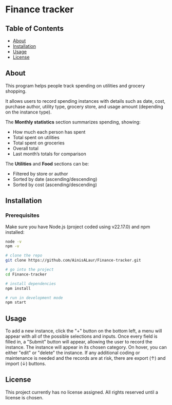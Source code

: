 # Finance tracker

## Table of Contents
- [About](#about)
- [Installation](#installation)
- [Usage](#usage)
- [License](#license)

## About
This program helps people track spending on utilities and grocery shopping.  

It allows users to record spending instances with details such as date, cost, purchase author, utility type, grocery store, and usage amount (depending on the instance type).  

The **Monthly statistics** section summarizes spending, showing:
- How much each person has spent  
- Total spent on utilities  
- Total spent on groceries  
- Overall total  
- Last month’s totals for comparison  

The **Utilities** and **Food** sections can be:
- Filtered by store or author  
- Sorted by date (ascending/descending)  
- Sorted by cost (ascending/descending)  

## Installation

### Prerequisites
Make sure you have Node.js (project coded using v22.17.0) and npm installed:

```bash
node -v
npm -v
```

```bash
# clone the repo
git clone https://github.com/AinisALaur/Finance-tracker.git

# go into the project
cd Finance-tracker

# install dependencies
npm install

# run in development mode
npm start
```

## Usage
To add a new instance, click the "+" button on the bottom left, a menu will appear with all of the possible selections and inputs. Once every field is filled in, a "Submit" button will appear, allowing the user to record the instance. The instance will appear in its chosen category. On hover, you can either "edit" or "delete" the instance. If any additional coding or maintenance is needed and the records are at risk, there are export (↑) and import (↓) buttons.

## License
This project currently has no license assigned. All rights reserved until a license is chosen.
